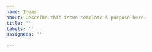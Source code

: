 ```yaml
---
name: Ideas
about: Describe this issue template's purpose here.
title: ''
labels: ''
assignees: ''

---
```



